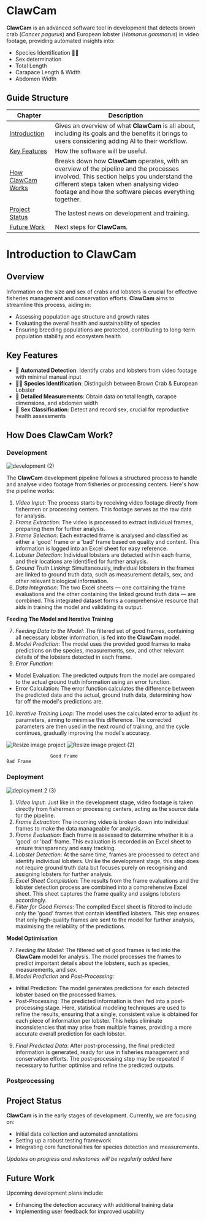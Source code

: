 # ClawCam

**ClawCam** is an advanced software tool in development that detects brown crab (_Cancer pagurus_) and European lobster (_Homarus gammarus_) in video footage, providing automated insights into: 
- Species Identification 🦞🦀
- Sex determination
- Total Length 
- Carapace Length & Width 
- Abdomen Width

## Guide Structure

| Chapter | Description 
|-----------------|-----------------|
| [Introduction](#introduction-to-clawcam)   | Gives an overview of what **ClawCam** is all about, including its goals and the benefits it brings to users considering adding AI to their workflow.    | 
| [Key Features](#key-features) | How the software will be useful. |
| [How ClawCam Works](how-does-clawcam-work?)   | Breaks down how **ClawCam** operates, with an overview of the pipeline and the processes involved. This section helps you understand the different steps taken when analysing video footage and how the software pieces everything together.   |  
| [Project Status](project-status) | The lastest news on development and training.
| [Future Work](future-work) | Next steps for **ClawCam**.

# Introduction to ClawCam

## Overview

Information on the size and sex of crabs and lobsters is crucial for effective fisheries management and conservation efforts. **ClawCam** aims to streamline this process, aiding in:
- Assessing population age structure and growth rates
- Evaluating the overall health and sustainability of species
- Ensuring breeding populations are protected, contributing to long-term population stability and ecosystem health

## Key Features

- 👀 **Automated Detection**: Identify crabs and lobsters from video footage with minimal manual input
- 🦞🦀 **Species Identification**: Distinguish between Brown Crab & European Lobster
- 📏 **Detailed Measurements**: Obtain data on total length, carapce dimensions, and abdomen width
- 🧡 **Sex Classification**: Detect and record sex, crucial for reproductive health assessments

## How Does ClawCam Work?

### Development
![development (2)](https://github.com/user-attachments/assets/ed694331-2ee5-4d46-94c2-96d2c8462d40)


The **ClawCam** development pipeline follows a structured process to handle and analyse video footage from fisheries or processing centers. Here's how the pipeline works:

1.  _Video Input_: The process starts by receiving video footage directly from fishermen or processing centers. This footage serves as the raw data for analysis.
2.  _Frame Extraction_: The video is processed to extract individual frames, preparing them for further analysis.
3.  _Frame Selection_: Each extracted frame is analysed and classified as either a 'good' frame or a 'bad' frame based on quality and content. This information is logged into an Excel sheet for easy reference.
4.  _Lobster Detection_: Individual lobsters are detected within each frame, and their locations are identified for further analysis.
5.  _Ground Truth Linking_: Simultaneously, individual lobsters in the frames are linked to ground truth data, such as measurement details, sex, and other relevant biological information.
6.  _Data Integration_: The two Excel sheets — one containing the frame evaluations and the other containing the linked ground truth data — are combined. This integrated dataset forms a comprehensive resource that aids in training the model and validating its output.

**Feeding The Model and Iterative Training**

7. _Feeding Data to the Model_: The filtered set of good frames, containing all necessary lobster information, is fed into the **ClawCam** model.
8. _Model Prediction_: The model uses the provided good frames to make predictions on the species, measurements, sex, and other relevant details of the lobsters detected in each frame.
9. _Error Function_:
- Model Evaluation: The predicted outputs from the model are compared to the actual ground truth information using an error function.
- Error Calculation: The error function calculates the difference between the predicted data and the actual, ground truth data, determining how far off the model's predictions are.
10. _Iterative Training Loop_: The model uses the calculated error to adjust its parameters, aiming to minimise this difference. The corrected parameters are then used in the next round of training, and the cycle continues, gradually improving the model's accuracy.

![Resize image project](https://github.com/user-attachments/assets/542c5265-00e7-4c22-b872-87473c2cc2c8) ![Resize image project (2)](https://github.com/user-attachments/assets/b9890a80-ed46-4f59-93a9-9fc04210f439)

                    Good Frame                                                          Bad Frame

  
### Deployment
![deployment 2 (3)](https://github.com/user-attachments/assets/3b7898e1-ebd6-426c-9ed6-d5e19dac0147)
1. _Video Input_: Just like in the development stage, video footage is taken directly from fishermen or processing centers, acting as the source data for the pipeline.
2. _Frame Extraction_: The incoming video is broken down into individual frames to make the data manageable for analysis.
3. _Frame Evaluation_: Each frame is assessed to determine whether it is a 'good' or 'bad' frame. This evaluation is recorded in an Excel sheet to ensure transparency and easy tracking.
4. _Lobster Detection_: At the same time, frames are processed to detect and identify individual lobsters. Unlike the development stage, this step does not require ground truth data but focuses purely on recognising and assigning lobsters for further analysis.
5. _Excel Sheet Compilation_: The results from the frame evaluations and the lobster detection process are combined into a comprehensive Excel sheet. This sheet captures the frame quality and assigns lobsters accordingly.
6. _Filter for Good Frames_: The compiled Excel sheet is filtered to include only the 'good' frames that contain identified lobsters. This step ensures that only high-quality frames are sent to the model for further analysis, maximising the reliability of the predictions.

**Model Optimisation**

7. _Feeding the Model_: The filtered set of good frames is fed into the **ClawCam** model for analysis. The model processes the frames to predict important details about the lobsters, such as species, measurements, and sex.
8. _Model Prediction_ and _Post-Processing_:
- Initial Prediction: The model generates predictions for each detected lobster based on the processed frames.
- Post-Processing: The predicted information is then fed into a post-processing stage. Here, statistical modeling techniques are used to refine the results, ensuring that a single, consistent value is obtained for each piece of information per lobster. This helps eliminate inconsistencies that may arise from multiple frames, providing a more accurate overall prediction for each lobster.
9. _Final Predicted Data_: After post-processing, the final predicted information is generated, ready for use in fisheries management and conservation efforts. The post-processing step may be repeated if necessary to further optimise and refine the predicted outputs.

### Postprocessing

## Project Status

**ClawCam** is in the early stages of development. Currently, we are focusing on:
- Initial data collection and automated annotations
- Setting up a robust testing framework
- Integrating core functionalities for species detection and measurements.

_Updates on progress and milestones will be regularly added here_

## Future Work

Upcoming development plans include:
- Enhancing the detection accuracy with additional training data
- Implementing user feedback for improved usability
